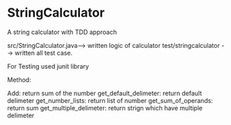 # StringCalculator
A string calculator with TDD approach

src/StringCalculator.java--> written logic of calculator
test/stringcalculator --> written all test case.

For Testing 
used junit library

Method:

Add: return sum of the number
get_default_delimeter: return default delimeter
get_number_lists: return list of number
get_sum_of_operands: return sum
get_multiple_delimeter: return strign which have multiple delimeter
